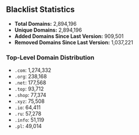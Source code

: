 ## Blacklist Statistics

- **Total Domains:** 2,894,196
- **Unique Domains:** 2,894,196
- **Added Domains Since Last Version:** 909,501
- **Removed Domains Since Last Version:** 1,037,221

### Top-Level Domain Distribution

-  `.com`: 1,274,332
-  `.org`: 238,168
-  `.net`: 177,568
-  `.top`: 93,712
-  `.shop`: 77,374
-  `.xyz`: 75,508
-  `.io`: 64,411
-  `.ru`: 57,278
-  `.info`: 51,119
-  `.pl`: 49,014
